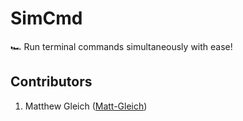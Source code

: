 # SimCmd

🏎 Run terminal commands simultaneously with ease!

## Contributors

1. Matthew Gleich ([Matt-Gleich]("http://www.github.com/Matt-Gleich"))
